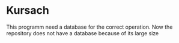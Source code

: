 # Kursach
This programm need a database for the correct operation. Now the repository does not have a database because of its large size
